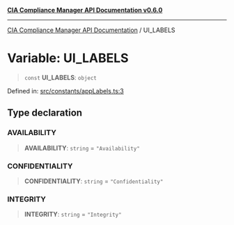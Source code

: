 [**CIA Compliance Manager API Documentation v0.6.0**](../README.md)

***

[CIA Compliance Manager API Documentation](../globals.md) / UI\_LABELS

# Variable: UI\_LABELS

> `const` **UI\_LABELS**: `object`

Defined in: [src/constants/appLabels.ts:3](https://github.com/Hack23/cia-compliance-manager/blob/main/src/constants/appLabels.ts#L3)

## Type declaration

### AVAILABILITY

> **AVAILABILITY**: `string` = `"Availability"`

### CONFIDENTIALITY

> **CONFIDENTIALITY**: `string` = `"Confidentiality"`

### INTEGRITY

> **INTEGRITY**: `string` = `"Integrity"`
